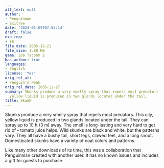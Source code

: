 ```yaml
---
alt_text: null
author:
- Penguinman
- Exitree
date: '2024-01-09T07:53:14'
draft: false
exp_req:
- ES
file_date: 2005-12-21
file_size: 1.80 MB
game: Zoo Tycoon 2
has_author: true
languages:
- English
license: 'Yes'
orig_rel_at:
- Penguin's Peak
orig_rel_date: 2005-11-27
summary: Skunks produce a very smelly spray that repels most predators. This oily,
  yellow liquid is produced in two glands located under the tail.
title: Skunk
---
```

Skunks produce a very smelly spray that repels most predators. This oily, yellow liquid is produced in two glands located under the tail. They can spray up to 10 ft (3 m) away. The smell is long-lasting and very hard to get rid of - tomato juice helps. Wild skunks are black and white, but the patterns vary. They all have a bushy tail, short legs, clawed feet, and a long snout. Domesticated skunks have a variety of coat colors and patterns.

Like many other downloads of its time, this was a collaboration that Penguinman created with another user. It has no known issues and includes a gift for guests to purchase.